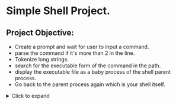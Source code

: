 # Simple Shell Project.
## Project Objective:
- Create a prompt and wait for user to input a command.
- parse the command if it's more than 2 in the line.
- Tokenize long strings.
- search for the executable form of the command in the path.
- display the executable file as a baby process of the shell parent process.
- Go back to the parent process again which is your shell itself.

<details>
<summary>Click to expand</summary>

🧑‍🤝‍🧑 <a href="https://github.com/Moniaar/">Moniaar</a> and <a href="https://github.com/SolomonChidera">Solomon</a>
</details>
